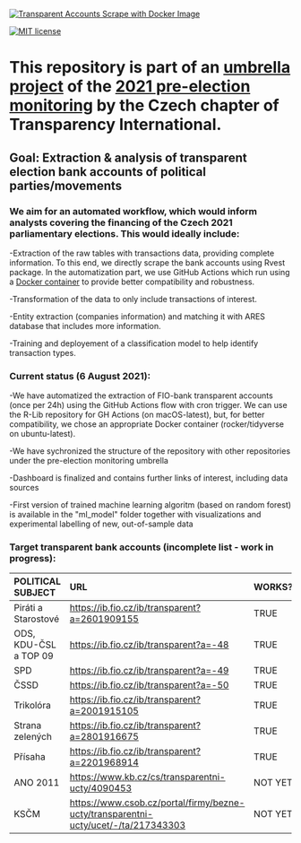 [![Transparent Accounts Scrape with Docker Image](https://github.com/opop999/transparent_election_accounts/actions/workflows/docker.yml/badge.svg)](https://github.com/opop999/transparent_election_accounts/actions/workflows/docker.yml)

[![MIT license](https://img.shields.io/badge/License-MIT-blue.svg)](https://lbesson.mit-license.org/)

# This repository is part of an [umbrella project](https://github.com/opop999?tab=projects) of the [2021 pre-election monitoring](https://www.transparentnivolby.cz/snemovna2021/) by the Czech chapter of Transparency International.

## Goal: Extraction & analysis of transparent election bank accounts of political parties/movements 

### We aim for an automated workflow, which would inform analysts covering the financing of the Czech 2021 parliamentary elections. This would ideally include:
-Extraction of the raw tables with transactions data, providing complete information. To this end, we directly scrape the bank accounts using Rvest package. In the automatization part, we use GitHub Actions which run using a [Docker container](https://hub.docker.com/u/rocker) to provide better compatibility and robustness.

-Transformation of the data to only include transactions of interest.

-Entity extraction (companies information) and matching it with ARES database that includes more information.

-Training and deployement of a classification model to help identify transaction types. 

### Current status (6 August 2021):
-We have automatized the extraction of FIO-bank transparent accounts (once per 24h) using the GitHub Actions flow with cron trigger. We can use the R-Lib repository for GH Actions (on macOS-latest), but, for better compatibility, we chose an appropriate Docker container (rocker/tidyverse on ubuntu-latest).

-We have sychronized the structure of the repository with other repositories under the pre-election monitoring umbrella

-Dashboard is finalized and contains further links of interest, including data sources

-First version of trained machine learning algoritm (based on random forest) is available in the "ml_model" folder together with visualizations and experimental labelling of new, out-of-sample data

### Target transparent bank accounts (incomplete list - work in progress):

| **POLITICAL SUBJECT**                 | **URL**                                                   | **WORKS?**              |
| :---                                  | :---                                                      | :---                    |
| Piráti a Starostové                   | <https://ib.fio.cz/ib/transparent?a=2601909155>           | TRUE                    |
| ODS, KDU-ČSL a TOP 09                 | <https://ib.fio.cz/ib/transparent?a=-48>                  | TRUE                    |
| SPD                                   | <https://ib.fio.cz/ib/transparent?a=-49>                  | TRUE                    |
| ČSSD                                  | <https://ib.fio.cz/ib/transparent?a=-50>                  | TRUE                    |
| Trikolóra                             | <https://ib.fio.cz/ib/transparent?a=2001915105>           | TRUE                    |
| Strana zelených                       | <https://ib.fio.cz/ib/transparent?a=2801916675>           | TRUE                    |
| Přísaha                               | <https://ib.fio.cz/ib/transparent?a=2201968914>           | TRUE                    |
| ANO 2011                              | <https://www.kb.cz/cs/transparentni-ucty/4090453>            | NOT YET                 |
| KSČM                                  | <https://www.csob.cz/portal/firmy/bezne-ucty/transparentni-ucty/ucet/-/ta/217343303>                        | NOT YET                 |
